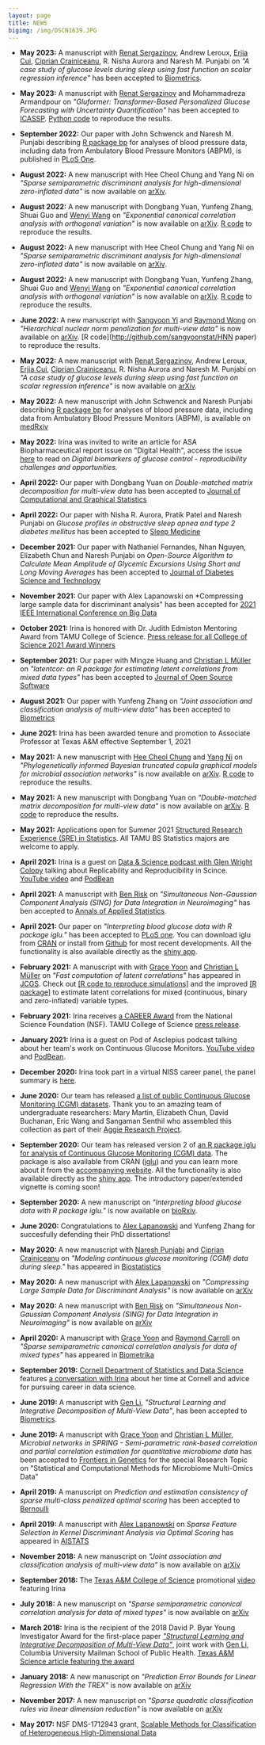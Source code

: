 ```yaml
---
layout: page
title: NEWS
bigimg: /img/DSCN1639.JPG
---
```


* **May 2023:** A manuscript with [Renat Sergazinov](https://mrsergazinov.github.io), Andrew Leroux, [Erjia Cui](https://sites.google.com/view/erjiacui/home), [Ciprian Crainiceanu](http://ciprianstats.org), R. Nisha Aurora and Naresh M. Punjabi on *"A case study of glucose levels during sleep using fast function on scalar regression inference"* has been accepted to [Biometrics](https://doi.org/10.1111/biom.13878).

* **May 2023:** A manuscript with [Renat Sergazinov](https://mrsergazinov.github.io) and Mohammadreza Armandpour on *"Gluformer: Transformer-Based Personalized Glucose Forecasting with Uncertainty Quantification"* has been accepted to  [ICASSP](https://doi.org/10.1109/ICASSP49357.2023.10096419). [Python code](https://github.com/mrsergazinov/gluformer) to reproduce the results.

* **September 2022:** Our paper with John Schwenck and Naresh M. Punjabi describing [R package bp](https://github.com/johnschwenck/bp) for analyses of blood pressure data, including data from Ambulatory Blood Pressure Monitors (ABPM), is published in [PLoS One](https://doi.org/10.1371/journal.pone.0268934).

* **August 2022:** A new manuscript with Hee Cheol Chung and Yang Ni on *"Sparse semiparametric discriminant analysis for high-dimensional zero-inflated data"* is now available on [arXiv](https://arxiv.org/abs/2208.03734). 

* **August 2022:** A new manuscript with Dongbang Yuan, Yunfeng Zhang, Shuai Guo and [Wenyi Wang](https://odin.mdacc.tmc.edu/~wwang7/) on *"Exponential canonical correlation analysis with orthogonal variation"* is now available on [arXiv](https://arxiv.org/abs/2208.00048). [R code](https://github.com/IrinaStatsLab/ECCA) to reproduce the results.

* **August 2022:** A new manuscript with Hee Cheol Chung and Yang Ni on *"Sparse semiparametric discriminant analysis for high-dimensional zero-inflated data"* is now available on [arXiv](https://arxiv.org/abs/2208.03734). 

* **August 2022:** A new manuscript with Dongbang Yuan, Yunfeng Zhang, Shuai Guo and [Wenyi Wang](https://odin.mdacc.tmc.edu/~wwang7/) on *"Exponential canonical correlation analysis with orthogonal variation"* is now available on [arXiv](https://arxiv.org/abs/2208.00048). [R code](https://github.com/IrinaStatsLab/ECCA) to reproduce the results.

* **June 2022:** A new manuscript with [Sangyoon Yi](https://people.tamu.edu/~sangyoon0704/) and [Raymond Wong](https://raymondkww.github.io) on *"Hierarchical nuclear norm penalization for multi-view data"* is now available on [arXiv](https://arxiv.org/abs/2206.12891). [R code](http://github.com/sangyoonstat/HNN paper) to reproduce the results.

* **May 2022:** A new manuscript with [Renat Sergazinov](https://mrsergazinov.github.io), Andrew Leroux, [Erjia Cui](https://sites.google.com/view/erjiacui/home), [Ciprian Crainiceanu](http://ciprianstats.org), R. Nisha Aurora and Naresh M. Punjabi on *"A case study of glucose levels during sleep using fast function on scalar regression inference"* is now available on [arXiv](https://arxiv.org/abs/2205.08439). 

* **May 2022:** A new manuscript with John Schwenck and Naresh Punjabi describing [R package bp](https://github.com/johnschwenck/bp) for analyses of blood pressure data, including data from Ambulatory Blood Pressure Monitors (ABPM), is available on [medRxiv](https://www.medrxiv.org/content/10.1101/2022.05.12.22274995v1)

* **May 2022:** Irina was invited to write an article for ASA Biopharmaceutical report issue on "Digital Health", access the issue [here](https://higherlogicdownload.s3.amazonaws.com/AMSTAT/fa4dd52c-8429-41d0-abdf-0011047bfa19/UploadedImages/BIOP%20Report/BioPharm_spring2022_FINAL.pdf) to read on *Digital biomarkers of glucose control - reproducibility challenges and opportunities.*

* **April 2022:** Our paper with Dongbang Yuan on *Double-matched matrix decomposition for multi-view data* has been accepted to [Journal of Computational and Graphical Statistics](https://doi.org/10.1080/10618600.2022.2067860)

* **April 2022:** Our paper with Nisha R. Aurora, Pratik Patel and Naresh Punjabi on *Glucose profiles in obstructive sleep apnea and type 2 diabetes mellitus* has been accepted to [Sleep Medicine](https://doi.org/10.1016/j.sleep.2022.04.007)

* **December 2021:** Our paper with Nathaniel Fernandes, Nhan Nguyen, Elizabeth Chun and Naresh Punjabi on *Open-Source Algorithm to Calculate Mean Amplitude of Glycemic Excursions Using Short and Long Moving Averages* has been accepted to [Journal of Diabetes Science and Technology](https://doi.org/10.1177/19322968211061165)

* **November 2021:** Our paper with Alex Lapanowski on *Compressing large sample data for discriminant analysis" has been accepted for [2021 IEEE International Conference on Big Data](https://bigdataieee.org/BigData2021/AcceptedPapers.html) 

* **October 2021:** Irina is honored with Dr. Judith Edmiston Mentoring Award from TAMU College of Science. [Press release for all College of Science 2021 Award Winners](https://science.tamu.edu/news/2021/10/college-of-science-honors-2021-award-winners/)


* **September 2021:** Our paper with Mingze Huang and [Christian L Müller](https://www.simonsfoundation.org/team/christian-muller/) on *"latentcor: an R package for estimating latent correlations from mixed data types"* has been accepted to [Journal of Open Source Software](https://doi.org/10.21105/joss.03634)

* **August 2021:** Our paper with Yunfeng Zhang on *"Joint association and classification analysis of multi-view data"* has been accepted to [Biometrics](https://doi.org/10.1111/biom.13536)



* **June 2021:** Irina has been awarded tenure and promotion to Associate Professor at Texas A&M effective September 1, 2021

* **May 2021:** A new manuscript with [Hee Cheol Chung](https://heech31.github.io) and [Yang Ni](https://web.stat.tamu.edu/~yni/) on *"Phylogenetically informed Bayesian truncated copula graphical models for microbial association networks"* is now available on [arXiv](https://arxiv.org/abs/2105.05082). [R code](https://github.com/heech31/phyloBCG) to reproduce the results.

* **May 2021:** A new manuscript with Dongbang Yuan on *"Double-matched matrix decomposition for multi-view data"* is now available on [arXiv](https://arxiv.org/2105.03396). [R code](https://github.com/justicesuker/DMMD_Code) to reproduce the results.

* **May 2021:** Applications open for Summer 2021 [Structured Research Experience (SRE) in Statistics](https://irinagain.github.io/SRE/). All TAMU BS Statistics majors are welcome to apply.

* **April 2021:** Irina is a guest on [Data & Science podcast with Glen Wright Colopy](https://podofasclepius.podbean.com) talking about Replicability and Reproducibility in Scince. [YouTube video](https://youtu.be/MJwsfiEMFL8) and [PodBean](https://www.podbean.com/ew/pb-qcpza-101d795)

* **April 2021:** A manuscript with [Ben Risk](http://www.benjaminrisk.com) on *"Simultaneous Non-Gaussian Component Analysis (SING) for Data Integration in Neuroimaging"* has ben accepted to [Annals of Applied Statistics](https://www.e-publications.org/ims/submission/AOAS/user/submissionFile/45797?confirm=4748e846). 

* **April 2021:** Our paper on *"Interpreting blood glucose data with R package iglu."* has been accepted to [PLoS one](https://doi.org/10.1371/journal.pone.0248560). You can download iglu from [CRAN](https://cran.rstudio.com/web/packages/iglu/index.html) or install from [Github](https://github.com/irinagain/iglu) for most recent developments. All the functionality is also available directly as the [shiny app](https://irinagain.shinyapps.io/shiny_iglu/).



* **February 2021:** A manuscript with  with [Grace Yoon](http://www.stat.tamu.edu/~gyoon/) and [Christian L Müller](https://www.simonsfoundation.org/team/christian-muller/) on 
*"Fast computation of latent correlations"* has appeared in [JCGS](https://www.tandfonline.com/doi/full/10.1080/10618600.2021.1882468). Check out [[R code to reproduce simulations]](https://github.com/GraceYoon/Fast-latent-correlation) and the improved [[R package]](https://github.com/irinagain/mixedCCA) to estimate latent correlations for mixed (continuous, binary and zero-inflated) variable types.

* **February 2021:** Irina receives [a CAREER Award](https://www.nsf.gov/awardsearch/showAward?AWD_ID=2044823&HistoricalAwards=false) from the National Science Foundation (NSF). TAMU College of Science [press release](https://science.tamu.edu/news/2021/03/two-texas-am-science-faculty-earn-2021-nsf-career-awards/).

* **January 2021:** Irina is a guest on Pod of Asclepius podcast talking about her team's work on Continuous Glucose Monitors. [YouTube video](https://youtu.be/TVX66NixIrA) and [PodBean](https://podofasclepius.podbean.com).

* **December 2020:** Irina took part in a virtual NISS career panel, the panel summary is [here](https://www.niss.org/news/niss-career-fair-continues-discussion-advice-job-seekers-during-pandemic).


* **June 2020:** Our team has released [a list of public Continuous Glucose Monitoring (CGM) datasets](https://github.com/irinagain/Awesome-CGM). Thank you to an amazing team of undergraduate researchers: Mary Martin, Elizabeth Chun, David Buchanan, Eric Wang and Sangaman Senthil who assembled this collection as part of their [Aggie Research Project](https://aggieresearch.tamu.edu).


* **September 2020:** Our team has released version 2 of [an R package iglu for analysis of Continuous Glucose Monitoring (CGM) data](https://github.com/irinagain/iglu). The package is also available from CRAN ([iglu](https://cran.rstudio.com/web/packages/iglu/index.html)) and you can learn more about it from the [accompanying website](https://irinagain.github.io/iglu/). All the functionality is also available directly as the [shiny app](https://irinagain.shinyapps.io/shiny_iglu/). The introductory paper/extended vignette is coming soon!


* **September 2020:** A new manuscript on *"Interpreting blood glucose data with R package iglu."* is now available on [bioRxiv](https://doi.org/10.1101/2020.09.28.310482).
* **June 2020:** Congratulations to [Alex Lapanowski](https://sites.google.com/view/alexander-f-lapanowski/home) and Yunfeng Zhang for succesfully defending their PhD dissertations!


* **May 2020:** A new manuscript with [Naresh Punjabi](https://www.hopkinsmedicine.org/profiles/results/directory/profile/0005817/naresh-punjabi//) and [Ciprian Crainiceanu](http://ciprianstats.org/home) on *"Modeling continuous glucose monitoring (CGM) data during sleep."* has appeared in [Biostatistics](https://doi.org/10.1093/biostatistics/kxaa023)

* **May 2020:** A new manuscript with [Alex Lapanowski](https://sites.google.com/view/alexander-f-lapanowski/home) on *"Compressing Large Sample Data for Discriminant Analysis"* is now available on [arXiv](https://arxiv.org/abs/2005.03858)

* **May 2020:** A new manuscript with [Ben Risk](http://www.benjaminrisk.com) on *"Simultaneous Non-Gaussian Component Analysis (SING) for Data Integration in Neuroimaging"* is now available on [arXiv](https://arxiv.org/abs/2005.00597)

* **April 2020:** A manuscript with [Grace Yoon](http://www.stat.tamu.edu/~gyoon/) and [Raymond Carroll](https://carroll.stat.tamu.edu) on *"Sparse semiparametric canonical correlation analysis for data of mixed types"* has appeared in [Biometrika](https://academic.oup.com/biomet/article/doi/10.1093/biomet/asaa007/5820553)

* **September 2019:** [Cornell Department of Statistics and Data Science](https://stat.cornell.edu) features [a conversation with Irina](https://stat.cornell.edu/alumni/alumni-profiles/irina-gaynanova-stats-phd-15) about her time at Cornell and advice for pursuing career in data science. 


* **June 2019:** A manuscript with [Gen Li](https://sites.google.com/view/ligen), *"Structural Learning and Integrative Decomposition of Multi-View Data"*, has been accepted to [Biometrics](https://doi.org/10.1111/biom.13108).

* **June 2019:** A manuscript with [Grace Yoon](http://www.stat.tamu.edu/~gyoon/) and [Christian L Müller](https://www.simonsfoundation.org/team/christian-muller/), *Microbial networks in SPRING - Semi-parametric rank-based correlation and partial correlation estimation for quantitative microbiome data* has been accepted to [Frontiers in Genetics](https://www.frontiersin.org/articles/10.3389/fgene.2019.00516/full) for the special Research Topic on "Statistical and Computational Methods for Microbiome Multi-Omics Data"


* **April 2019:** A manuscript on *Prediction and estimation consistency of sparse multi-class penalized optimal scoring* has been accepted to [Bernoulli](https://projecteuclid.org/euclid.bj/1574758829)

* **April 2019:** A manuscript with [Alex Lapanowski](https://sites.google.com/view/alexander-f-lapanowski/home) on *Sparse Feature Selection in Kernel Discriminant Analysis via Optimal Scoring* has appeared in [AISTATS](http://proceedings.mlr.press/v89/lapanowski19a.html)


* **November 2018:** A new manuscript on *"Joint association and classification analysis of multi-view data"* is now available on [arXiv](https://arxiv.org/abs/1811.08511)

* **September 2018:** The [Texas A&M College of Science](http://www.science.tamu.edu) promotional [video](https://youtu.be/BLtN4gYBN0g) featuring Irina

* **July 2018:** A new manuscript on *"Sparse semiparametric canonical correlation analysis for data of mixed types"* is now available on [arXiv](https://arxiv.org/abs/1807.05274)
* **March 2018:** Irina is the recipient of the 2018 David P. Byar Young Investigator Award for the first-place paper [*"Structural Learning and Integrative Decomposition of Multi-View Data"*](https://arxiv.org/abs/1707.06573), joint work with [Gen Li](https://sites.google.com/view/ligen), Columbia University Mailman School of Public Health. [Texas A&M Science article featuring the award](http://www.science.tamu.edu/articles/1922)
* **January 2018:** A new manuscript on *"Prediction Error Bounds for Linear Regression With the TREX"* is now available on [arXiv](https://arxiv.org/abs/1801.01394)
* **November 2017:** A new manuscript on *"Sparse quadratic classification rules via linear dimension reduction"* is now available on [arXiv](https://arxiv.org/abs/1711.04817)
* **May 2017:** NSF DMS-1712943 grant, [Scalable Methods for Classification of Heterogeneous High-Dimensional Data](https://nsf.gov/awardsearch/showAward?AWD_ID=1712943&HistoricalAwards=false)
